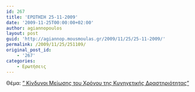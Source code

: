 ```yaml
---
id: 267
title: 'ΕΡΩΤΗΣΗ 25-11-2009'
date: '2009-11-25T00:00:00+02:00'
author: agiannopoulos
layout: post
guid: 'http://agiannop.mousmoulas.gr/2009/11/25/25-11-2009/'
permalink: /2009/11/25/251109/
original_post_id:
    - '267'
categories:
    - Ερωτήσεις
---
```


Θέμα: [” Κίνδυνοι Μείωσης του Χρόνου της Κυνηγετικής Δραστηριότητας”](/wp-content/uploads/2009/11/kunhgi2.pdf)